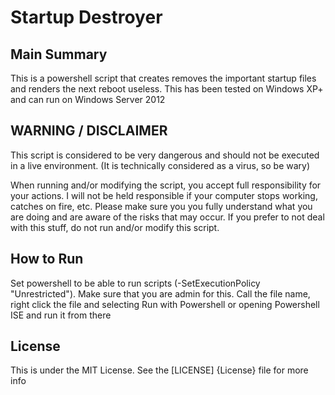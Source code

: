 # Startup Destroyer

Main Summary
------------

This is a powershell script that creates removes the important startup files and renders the next reboot useless.
This has been tested on Windows XP+ and can run on Windows Server 2012

WARNING / DISCLAIMER
--------------------

This script is considered to be very dangerous and should not be executed in a live environment. 
(It is technically considered as a virus, so be wary)

When running and/or modifying the script, you accept full responsibility for your actions.
I will not be held responsible if your computer stops working, catches on fire, etc. 
Please make sure you you fully understand what you are doing and are aware of the risks that may occur.
If you prefer to not deal with this stuff, do not run and/or modify this script.

How to Run
----------

Set powershell to be able to run scripts (-SetExecutionPolicy "Unrestricted"). Make sure that you are admin for this.
Call the file name, right click the file and selecting Run with Powershell or opening Powershell ISE and run it from there

License
-------

This is under the MIT License. See the [LICENSE] {License} file for more info